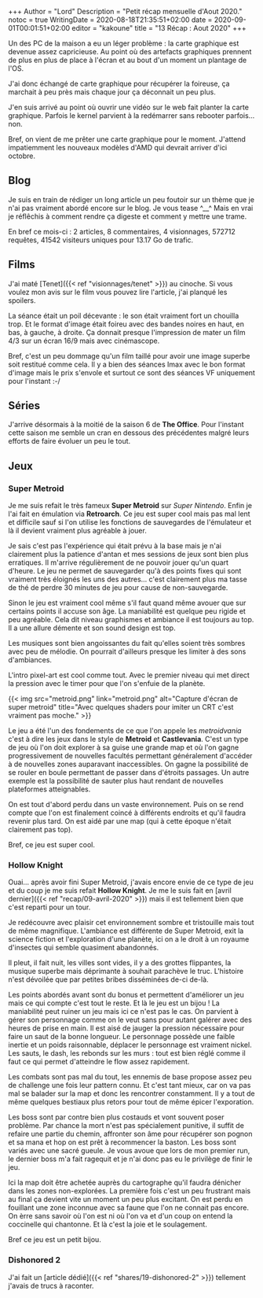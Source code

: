 +++
Author = "Lord"
Description = "Petit récap mensuelle d'Aout 2020."
notoc = true
WritingDate = 2020-08-18T21:35:51+02:00
date = 2020-09-01T00:01:51+02:00
editor = "kakoune"
title = "13 Récap : Aout 2020" 
+++

Un des PC de la maison a eu un léger problème : la carte graphique est devenue assez capricieuse.
Au point où des artefacts graphiques prennent de plus en plus de place à l'écran et au bout d'un moment un plantage de l'OS.

J'ai donc échangé de carte graphique pour récupérer la foireuse, ça marchait à peu près mais chaque jour ça déconnait un peu plus.

J'en suis arrivé au point où ouvrir une vidéo sur le web fait planter la carte graphique.
Parfois le kernel parvient à la redémarrer sans rebooter parfois… non.

Bref, on vient de me prêter une carte graphique pour le moment.
J'attend impatiemment les nouveaux modèles d'AMD qui devrait arriver d'ici octobre.

## Blog

Je suis en train de rédiger un long article un peu foutoir sur un thème que je n'ai pas vraiment abordé encore sur le blog.
Je vous tease ^__^
Mais en vrai je réflêchis à comment rendre ça digeste et comment y mettre une trame.

En bref ce mois-ci : 2 articles, 8 commentaires, 4 visionnages, 572712 requêtes, 41542 visiteurs uniques pour 13.17 Go de trafic.

## Films
J'ai maté [Tenet]({{< ref "visionnages/tenet" >}}) au cinoche.
Si vous voulez mon avis sur le film vous pouvez lire l'article, j'ai planqué les spoilers.

La séance était un poil décevante : le son était vraiment fort un chouilla trop.
Et le format d'image était foireu avec des bandes noires en haut, en bas, à gauche, à droite.
Ça donnait presque l'impression de mater un film 4/3 sur un écran 16/9 mais avec cinémascope.

Bref, c'est un peu dommage qu'un film taillé pour avoir une image superbe soit restitué comme cela.
Il y a bien des séances Imax avec le bon format d'image mais le prix s'envole et surtout ce sont des séances VF uniquement pour l'instant :-/

## Séries
J'arrive désormais à la moitié de la saison 6 de **The Office**.
Pour l'instant cette saison me semble un cran en dessous des précédentes malgré leurs efforts de faire évoluer un peu le tout.

## Jeux

### Super Metroid
Je me suis refait le très fameux **Super Metroid** sur *Super Nintendo*.
Enfin je l'ai fait en émulation via **Retroarch**.
Ce jeu est super cool mais pas mal lent et difficile sauf si l'on utilise les fonctions de sauvegardes de l'émulateur et là il devient vraiment plus agréable à jouer.

Je sais c'est pas l'expérience qui était prévu à la base mais je n'ai clairement plus la patience d'antan et mes sessions de jeux sont bien plus erratiques.
Il m'arrive régulièrement de ne pouvoir jouer qu'un quart d'heure.
Le jeu ne permet de sauvegarder qu'à des points fixes qui sont vraiment très éloignés les uns des autres… c'est clairement plus ma tasse de thé de perdre 30 minutes de jeu pour cause de non-sauvegarde.

Sinon le jeu est vraiment cool même s'il faut quand même avouer que sur certains points il accuse son âge.
La maniabilité est quelque peu rigide et peu agréable.
Cela dit niveau graphismes et ambiance il est toujours au top.
Il a une allure démente et son sound design est top.

Les musiques sont bien angoissantes du fait qu'elles soient très sombres avec peu de mélodie.
On pourrait d'ailleurs presque les limiter à des sons d'ambiances.

L'intro pixel-art est cool comme tout.
Avec le premier niveau qui met direct la pression avec le timer pour que l'on s'enfuie de la planète.

{{< img src="metroid.png" link="metroid.png" alt="Capture d'écran de super metroid" title="Avec quelques shaders pour imiter un CRT c'est vraiment pas moche." >}}

Le jeu a été l'un des fondements de ce que l'on appele les *metroidvania* c'est à dire les jeux dans le style de **Metroid** et **Castlevania**.
C'est un type de jeu où l'on doit explorer à sa guise une grande map et où l'on gagne progressivement de nouvelles facultés permettant généralement d'accéder à de nouvelles zones auparavant inaccessibles.
On gagne la possibilité de se rouler en boule permettant de passer dans d'étroits passages.
Un autre exemple est la possibilité de sauter plus haut rendant de nouvelles plateformes atteignables.

On est tout d'abord perdu dans un vaste environnement.
Puis on se rend compte que l'on est finalement coincé à différents endroits et qu'il faudra revenir plus tard.
On est aidé par une map (qui à cette époque n'était clairement pas top).

Bref, ce jeu est super cool.

### Hollow Knight
Ouai… après avoir fini Super Metroid, j'avais encore envie de ce type de jeu et du coup je me suis refait **Hollow Knight**.
Je me le suis fait en [avril dernier]({{< ref "recap/09-avril-2020" >}}) mais il est tellement bien que c'est reparti pour un tour.

Je redécouvre avec plaisir cet environnement sombre et tristouille mais tout de même magnifique.
L'ambiance est différente de Super Metroid, exit la science fiction et l'exploration d'une planète, ici on a le droit à un royaume d'insectes qui semble quasiment abandonnés.

Il pleut, il fait nuit, les villes sont vides, il y a des grottes flippantes, la musique superbe mais déprimante à souhait parachève le truc.
L'histoire n'est dévoilée que par petites bribes disséminées de-ci de-là.

Les points abordés avant sont du bonus et permettent d'améliorer un jeu mais ce qui compte c'est tout le reste.
Et là le jeu est un bijou !
La maniabilité peut ruiner un jeu mais ici ce n'est pas le cas.
On parvient à gérer son personnage comme on le veut sans pour autant galérer avec des heures de prise en main.
Il est aisé de jauger la pression nécessaire pour faire un saut de la bonne longueur.
Le personnage possède une faible inertie et un poids raisonnable, déplacer le personnage est vraiment nickel.
Les sauts, le dash, les rebonds sur les murs : tout est bien réglé comme il faut ce qui permet d'atteindre le flow assez rapidement.

Les combats sont pas mal du tout, les ennemis de base propose assez peu de challenge une fois leur pattern connu.
Et c'est tant mieux, car on va pas mal se balader sur la map et donc les rencontrer constamment.
Il y a tout de même quelques bestiaux plus retors pour tout de même épicer l'exporation.

Les boss sont par contre bien plus costauds et vont souvent poser problème.
Par chance la mort n'est pas spécialement punitive, il suffit de refaire une partie du chemin, affronter son âme pour récupérer son pognon et sa mana et hop on est prêt à recommencer la baston.
Les boss sont variés avec une sacré gueule.
Je vous avoue que lors de mon premier run, le dernier boss m'a fait ragequit et je n'ai donc pas eu le privilège de finir le jeu.

Ici la map doit être achetée auprès du cartographe qu'il faudra dénicher dans les zones non-explorées.
La première fois c'est un peu frustrant mais au final ça devient vite un moment un peu plus excitant.
On est perdu en fouillant une zone inconnue avec sa faune que l'on ne connait pas encore.
On èrre sans savoir où l'on est ni où l'on va et d'un coup on entend la coccinelle qui chantonne.
Et là c'est la joie et le soulagement.

Bref ce jeu est un petit bijou.

### Dishonored 2
J'ai fait un [article dédié]({{< ref "shares/19-dishonored-2" >}}) tellement j'avais de trucs à raconter.
